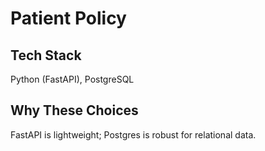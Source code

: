 # Patient Policy

## Tech Stack
Python (FastAPI), PostgreSQL

## Why These Choices
FastAPI is lightweight; Postgres is robust for relational data.
